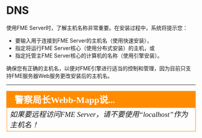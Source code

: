 # DNS #

使用FME Server时，了解主机名称非常重要。在安装过程中，系统将提示您：

- 要输入用于连接到FME Server的主机名（使用快速安装），
- 指定将运行FME Server核心（使用分布式安装）的主机，或
- 指定托管主FME Server核心的计算机的名称（使用引擎安装）。

确保您有正确的主机名，以便对FME引擎进行适当的控制和管理，因为目前只支持FME服务器Web服务更改安装后的主机名。

---

<!--Police Chief says...-->

<table style="border-spacing: 0px">
<tr>
<td style="vertical-align:middle;background-color:darkorange;border: 2px solid darkorange">
<i class="fa fa-exclamation-triangle fa-lg fa-pull-left fa-fw" style="color:white;padding-right: 12px;vertical-align:text-top"></i>
<span style="color:white;font-size:x-large;font-weight: bold;font-family:serif">警察局长Webb-Mapp说...</span>
</td>
</tr>

<tr>
<td style="border: 1px solid darkorange">
<span style="font-family:serif; font-style:italic; font-size:larger">
如果要远程访问FME Server，请不要使用“localhost”作为主机名！
</span>
</td>
</tr>
</table>
